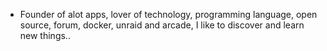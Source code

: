 - Founder of alot apps, lover of technology, programming language, open source, forum, docker, unraid and arcade, I like to discover and learn new things..
  <br>







































































































































































































































































































































































































































































































































































































































































































































































































